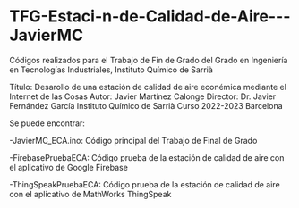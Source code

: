 # TFG-Estaci-n-de-Calidad-de-Aire---JavierMC
Códigos realizados para el Trabajo de Fin de Grado del Grado en Ingeniería en Tecnologías Industriales, Instituto Químico de Sarrià

Título: Desarollo de una estación de calidad de aire econémica mediante el Internet de las Cosas
Autor: Javier Martínez Calonge
Director: Dr. Javier Fernández García
Instituto Químico de Sarrià Curso 2022-2023
Barcelona

Se puede encontrar:

-JavierMC_ECA.ino: Código principal del Trabajo de Final de Grado

-FirebasePruebaECA: Código prueba de la estación de calidad de aire con el aplicativo de Google Firebase

-ThingSpeakPruebaECA: Código prueba de la estación de calidad de aire con el aplicativo de MathWorks ThingSpeak
